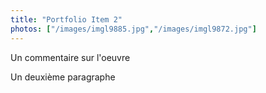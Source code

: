 ```yaml
---
title: "Portfolio Item 2"
photos: ["/images/imgl9885.jpg","/images/imgl9872.jpg"]
---
```


Un commentaire sur l'oeuvre

Un deuxième paragraphe